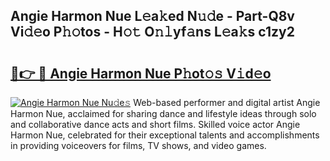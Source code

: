 ## Angie Harmon Nue L𝚎a𝚔ed N𝚞𝚍e - Part-Q8v Vi𝚍𝚎o P𝚑𝚘tos - H𝚘𝚝 O𝚗𝚕yf𝚊ns L𝚎a𝚔s c1zy2

# <h2><a href="http://kf9jhv.oniu.top/?m=Angie+Harmon+Nue">🔗👉 🔴 Angie Harmon Nue P𝚑ot𝚘𝚜 V𝚒d𝚎o</a></h2>

[![Angie Harmon Nue Nu𝚍e𝚜](https://i.imgur.com/0qMVB7G.gif)](http://kf9jhv.oniu.top/?m=Angie+Harmon+Nue)
Web-based performer and digital artist Angie Harmon Nue, acclaimed for sharing dance and lifestyle ideas through solo and collaborative dance acts and short films. Skilled voice actor Angie Harmon Nue, celebrated for their exceptional talents and accomplishments in providing voiceovers for films, TV shows, and video games.  
